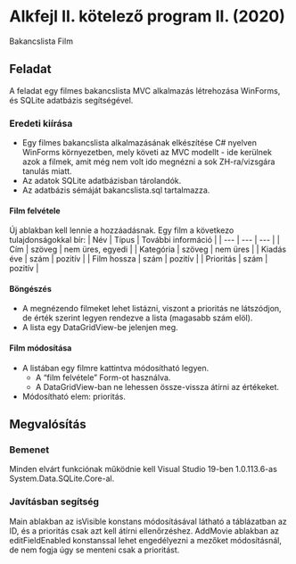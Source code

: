 # Alkfejl II. kötelező program II. (2020)
 Bakancslista Film

## Feladat

 A feladat egy filmes bakancslista MVC alkalmazás létrehozása WinForms, és SQLite adatbázis segítségével.

 ### Eredeti kiírása

- Egy filmes bakancslista alkalmazásának elkészítése C# nyelven WinForms környezetben, mely követi az MVC modellt - ide kerülnek azok a filmek, amit még nem volt ido megnézni a sok ZH-ra/vizsgára tanulás miatt.
- Az adatok SQLite adatbázisban tárolandók.
- Az adatbázis sémáját bakancslista.sql tartalmazza.

#### Film felvétele

Új ablakban kell lennie a hozzáadásnak. Egy film a következo tulajdonságokkal
bír:
| Név | Típus | További információ |
| --- | --- | --- |
| Cím | szöveg | nem üres, egyedi |
| Kategória | szöveg | nem üres |
| Kiadás éve | szám | pozitív |
| Film hossza | szám | pozitív |
| Prioritás | szám | pozitív |

#### Böngészés

- A megnézendo filmeket lehet listázni, viszont a prioritás ne látszódjon, de
érték szerint legyen rendezve a lista (magasabb szám elöl).
- A lista egy DataGridView-be jelenjen meg.

#### Film módosítása

- A listában egy filmre kattintva módosítható legyen.
    - A “film felvétele” Form-ot használva.
    - A DataGridView-ban ne lehessen össze-vissza átírni az értékeket.
- Módosítható elem: prioritás.

## Megvalósítás

### Bemenet
 Minden elvárt funkciónak működnie kell Visual Studio 19-ben 1.0.113.6-as System.Data.SQLite.Core-al.
 
### Javításban segítség
 Main ablakban az isVisible konstans módosításával látható a táblázatban az ID, és a prioritás csak azt kell átírni ellenőrzéshez.
 AddMovie ablakban az editFieldEnabled konstanssal lehet engedélyezni a mezőket módosításnál, de nem fogja úgy se menteni csak a prioritást.
